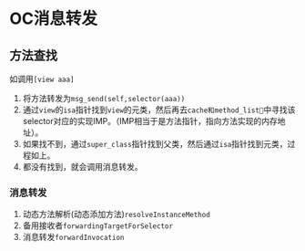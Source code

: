 # OC消息转发

## 方法查找
如调用```[view aaa]```

1. 将方法转发为```msg_send(self,selector(aaa))```
2. 通过```view```的```isa```指针找到```view```的元类，然后再去```cache和method_list```中寻找该selector对应的实现IMP。（IMP相当于是方法指针，指向方法实现的内存地址）。
3. 如果找不到，通过```super_class```指针找到父类，然后通过```isa```指针找到元类，过程如上。
4. 都没有找到，就会调用消息转发。

### 消息转发
1. 动态方法解析(动态添加方法)```resolveInstanceMethod```
2. 备用接收者```forwardingTargetForSelector```
3. 消息转发```forwardInvocation```
